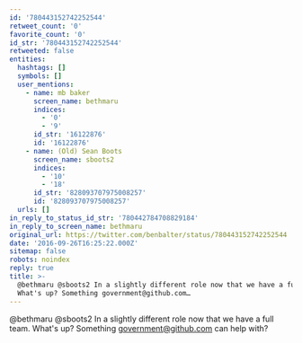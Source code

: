 ```yaml
---
id: '780443152742252544'
retweet_count: '0'
favorite_count: '0'
id_str: '780443152742252544'
retweeted: false
entities:
  hashtags: []
  symbols: []
  user_mentions:
    - name: mb baker
      screen_name: bethmaru
      indices:
        - '0'
        - '9'
      id_str: '16122876'
      id: '16122876'
    - name: (Old) Sean Boots
      screen_name: sboots2
      indices:
        - '10'
        - '18'
      id_str: '828093707975008257'
      id: '828093707975008257'
  urls: []
in_reply_to_status_id_str: '780442784708829184'
in_reply_to_screen_name: bethmaru
original_url: https://twitter.com/benbalter/status/780443152742252544
date: '2016-09-26T16:25:22.000Z'
sitemap: false
robots: noindex
reply: true
title: >-
  @bethmaru @sboots2 In a slightly different role now that we have a full team.
  What's up? Something government@github.com…
---
```


@bethmaru @sboots2 In a slightly different role now that we have a full team. What's up? Something government@github.com can help with?
